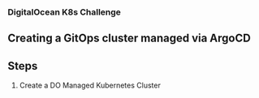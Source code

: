 ### DigitalOcean K8s Challenge

## Creating a GitOps cluster managed via ArgoCD

## Steps

1) Create a DO Managed Kubernetes Cluster
